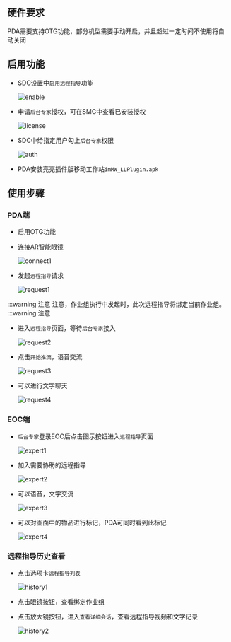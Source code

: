## 硬件要求
PDA需要支持OTG功能，部分机型需要手动开启，并且超过一定时间不使用将自动关闭
## 启用功能
* SDC设置中`启用远程指导`功能

    ![enable](/static/docimg/远程指导1.png)
* 申请`后台专家`授权，可在SMC中查看已安装授权

    ![license](/static/docimg/远程指导2.png)
* SDC中给指定用户勾上`后台专家`权限

    ![auth](/static/docimg/远程指导3.png)
* PDA安装亮亮插件版移动工作站`imMW_LLPlugin.apk`

## 使用步骤
### PDA端
* 启用OTG功能
* 连接AR智能眼镜

    ![connect1](/static/docimg/远程指导4.png)
* 发起`远程指导`请求

    ![request1](/static/docimg/远程指导5.png)

:::warning 注意
注意，作业组执行中发起时，此次远程指导将绑定当前作业组。
:::warning 注意

* 进入`远程指导`页面，等待`后台专家`接入

    ![request2](/static/docimg/远程指导6.jpg)
* 点击`开始推流`，语音交流

    ![request3](/static/docimg/远程指导7.jpg)
* 可以进行文字聊天

    ![request4](/static/docimg/远程指导8.jpg)

### EOC端
* `后台专家`登录EOC后点击图示按钮进入`远程指导`页面

    ![expert1](/static/docimg/远程指导9.png)
* 加入需要协助的远程指导

    ![expert2](/static/docimg/远程指导10.png)
* 可以语音，文字交流

    ![expert3](/static/docimg/远程指导11.png)
* 可以对画面中的物品进行标记，PDA可同时看到此标记

    ![expert4](/static/docimg/远程指导12.png)

### 远程指导历史查看
* 点击选项卡`远程指导列表`

    ![history1](/static/docimg/远程指导13.png)
* 点击眼镜按钮，查看绑定作业组
* 点击放大镜按钮，进入`查看详细会话`，查看远程指导视频和文字记录

    ![history2](/static/docimg/远程指导14.png)
